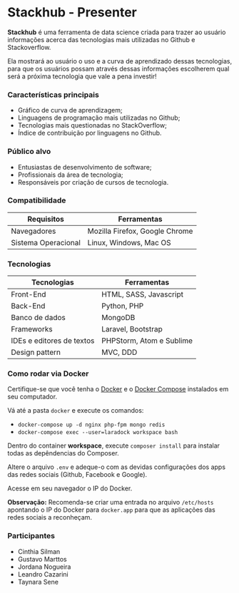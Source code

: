 # Stackhub - Presenter

**Stackhub** é uma ferramenta de data science criada para trazer ao usuário informações acerca das tecnologias mais utilizadas no Github e Stackoverflow.

Ela mostrará ao usuário o uso e a curva de aprendizado dessas tecnologias, para que os usuários possam através dessas informações escolherem qual será a próxima tecnologia que vale a pena investir!

### Características principais

- Gráfico de curva de aprendizagem;
- Linguagens de programação mais utilizadas no Github;
- Tecnologias mais questionadas no StackOverflow;
- Índice de contribuição por linguagens no Github.

### Público alvo

- Entusiastas de desenvolvimento de software;
- Profissionais da área de tecnologia;
- Responsáveis por criação de cursos de tecnologia.

### Compatibilidade

Requisitos | Ferramentas
---------- | -----------
Navegadores | Mozilla Firefox, Google Chrome
Sistema Operacional | Linux, Windows, Mac OS

### Tecnologias

Tecnologias | Ferramentas
----------- | -----------
Front-End | HTML, SASS, Javascript
Back-End  | Python, PHP
Banco de dados  | MongoDB
Frameworks  | Laravel, Bootstrap
IDEs e editores de textos  | PHPStorm, Atom e Sublime
Design pattern  | MVC, DDD

### Como rodar via Docker

Certifique-se que você tenha o [Docker](https://www.docker.com/) e o [Docker Compose](https://docs.docker.com/compose/) instalados em seu computador.

Vá até a pasta `docker` e execute os comandos:

- `docker-compose up -d nginx php-fpm mongo redis`
- `docker-compose exec --user=laradock workspace bash`

Dentro do container **workspace**, execute `composer install` para instalar todas as depêndencias do Composer.

Altere o arquivo `.env` e adeque-o com as devidas configurações dos apps das redes sociais (Github, Facebook e Google).

Acesse em seu navegador o IP do Docker.

**Observação:** Recomenda-se criar uma entrada no arquivo `/etc/hosts` apontando o IP do Docker para `docker.app` para que as aplicações das redes sociais a reconheçam.

### Participantes

- Cinthia Silman
- Gustavo Marttos
- Jordana Nogueira
- Leandro Cazarini
- Taynara Sene
